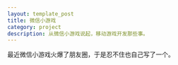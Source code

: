 ```yaml
---
layout: template_post
title: 微信小游戏
category: project
description: 从微信小游戏说起，移动游戏开发那些事。
---
```


最近微信小游戏火爆了朋友圈，于是忍不住也自己写了一个。



